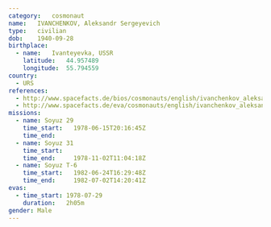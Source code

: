 ```yaml
---
category:	cosmonaut
name:	IVANCHENKOV, Aleksandr Sergeyevich
type:	civilian
dob:	1940-09-28
birthplace:
  - name:	Ivanteyevka, USSR
    latitude:	44.957489
    longitude:	55.794559
country:
  - URS
references:
  - http://www.spacefacts.de/bios/cosmonauts/english/ivanchenkov_aleksandr.htm
  - http://www.spacefacts.de/eva/cosmonauts/english/ivanchenkov_aleksandr.htm
missions:
  - name: Soyuz 29
    time_start:   1978-06-15T20:16:45Z
    time_end:     
  - name: Soyuz 31
    time_start:   
    time_end:     1978-11-02T11:04:18Z
  - name: Soyuz T-6
    time_start:   1982-06-24T16:29:48Z
    time_end:     1982-07-02T14:20:41Z
evas:
  - time_start: 1978-07-29
    duration:   2h05m
gender:	Male
---
```

